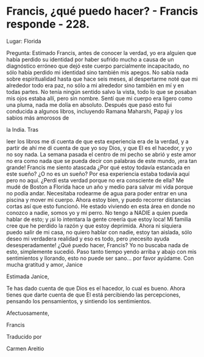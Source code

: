 # Francis, ¿qué puedo hacer? - Francis responde - 228.

Lugar: Florida

Pregunta: Estimado Francis, antes de conocer la verdad, yo era alguien que había perdido su identidad por haber sufrido mucho a causa de un diagnóstico erróneo que dejó este cuerpo parcialmente incapacitado, no sólo había perdido mi identidad sino también mis apegos. No sabía nada sobre espiritualidad hasta que hace seis meses, al despertarme noté que mi alrededor todo era paz, no sólo a mi alrededor sino también en mí y en todas partes. No tenía ningún sentido salvo la vista, todo lo que se posaban mis ojos estaba allí, pero sin nombre. Sentí que mi cuerpo era ligero como una pluma, nada me dolía en absoluto. Después que pasó esto fui conducida a algunos libros, incluyendo Ramana Maharshi, Papaji y los sabios más amorosos de

la India. Tras

leer los libros me dí cuenta de que esta experiencia era de la verdad, y a partir de ahí me dí cuenta de que yo soy Dios, y que El es el hacedor, y yo no soy nada. La semana pasada el centro de mi pecho se abrió y este amor no era como nada que se pueda decir con palabras de este mundo, ¡era tan grande! Francis me siento atascada ¿Por qué estoy todavía estancada en este sueño? ¿O no es un sueño? Por esa experiencia estaba todavía aquí pero no aquí. ¿Perdí esta verdad porque no era consciente de ella? Me mudé de Boston a Florida hace un año y medio para salvar mi vida porque no podía andar. Necesitaba rodearme de agua para poder entrar en una piscina y mover mi cuerpo. Ahora estoy bien, y puedo recorrer distancias cortas así que esto funcionó. He estado viviendo en esta área en donde no conozco a nadie, somos yo y mi perro. No tengo a NADIE a quien pueda hablar de esto; y ¡si lo intentara la gente creería que estoy loca! Mi familia cree que he perdido la razón y que estoy deprimida. Ahora ni siquiera puedo salir de mi casa, no quiero hablar con nadie, estoy tan aislada, sólo deseo mi verdadera realidad y eso es todo, pero ¡necesito ayuda desesperadamente! ¿Qué puedo hacer, Francis? Yo no buscaba nada de esto, simplemente sucedió. Paso tanto tiempo yendo arriba y abajo con mis sentimientos y llorando, esto no puede ser sano… por favor ayúdame. Con mucha gratitud y amor, Janice

Estimada Janice,

Te has dado cuenta de que Dios es el hacedor, lo cual es bueno. Ahora tienes que darte cuenta de que El está percibiendo las percepciones, pensando los pensamientos, y sintiendo los sentimientos.

Afectuosamente,

Francis

Traducido por

Carmen Areitio

